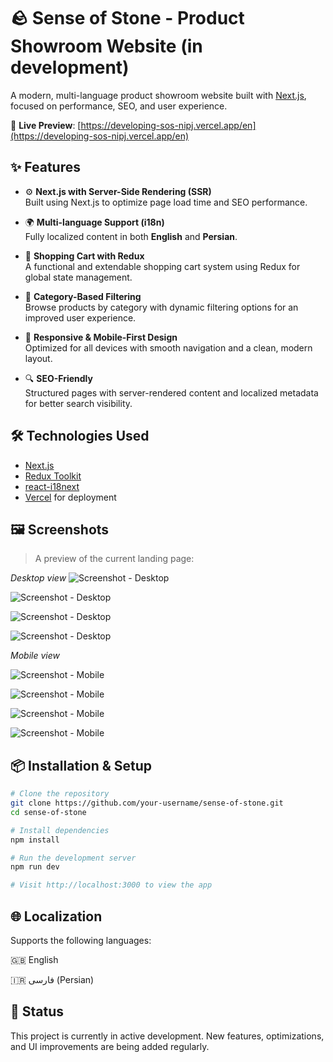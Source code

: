# 🪨 Sense of Stone - Product Showroom Website (in development)

A modern, multi-language product showroom website built with [Next.js](https://nextjs.org/), focused on performance, SEO, and user experience.

🔗 **Live Preview**: [https://developing-sos-nipj.vercel.app/en](https://developing-sos-nipj.vercel.app/en)

## ✨ Features

- ⚙️ **Next.js with Server-Side Rendering (SSR)**  
  Built using Next.js to optimize page load time and SEO performance.

- 🌍 **Multi-language Support (i18n)**  
  Fully localized content in both **English** and **Persian**.

- 🛒 **Shopping Cart with Redux**  
  A functional and extendable shopping cart system using Redux for global state management.

- 🧭 **Category-Based Filtering**  
  Browse products by category with dynamic filtering options for an improved user experience.

- 📱 **Responsive & Mobile-First Design**  
  Optimized for all devices with smooth navigation and a clean, modern layout.

- 🔍 **SEO-Friendly**  
  Structured pages with server-rendered content and localized metadata for better search visibility.

## 🛠️ Technologies Used

- [Next.js](https://nextjs.org/)
- [Redux Toolkit](https://redux-toolkit.js.org/)
- [react-i18next](https://react.i18next.com/)
- [Vercel](https://vercel.com/) for deployment


## 🖼️ Screenshots

> A preview of the current landing page:

*Desktop view*
![Screenshot - Desktop](./screenshots/desktop-01.PNG)

![Screenshot - Desktop](./screenshots/desktop-02.PNG)

![Screenshot - Desktop](./screenshots/desktop-03.PNG)

![Screenshot - Desktop](./screenshots/desktop-04.PNG)


*Mobile view*

![Screenshot - Mobile](./screenshots/mobile-01.PNG)

![Screenshot - Mobile](./screenshots/mobile-02.PNG)

![Screenshot - Mobile](./screenshots/mobile-03.PNG)

![Screenshot - Mobile](./screenshots/mobile-04.PNG)

## 📦 Installation & Setup

```bash
# Clone the repository
git clone https://github.com/your-username/sense-of-stone.git
cd sense-of-stone

# Install dependencies
npm install

# Run the development server
npm run dev

# Visit http://localhost:3000 to view the app
```

## 🌐 Localization
Supports the following languages:

🇬🇧 English

🇮🇷 فارسی (Persian)

## 🚧 Status
This project is currently in active development.
New features, optimizations, and UI improvements are being added regularly.
